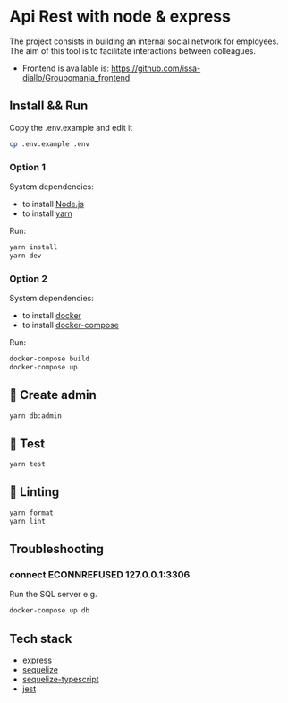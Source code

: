 # Api Rest with node & express

The project consists in building an internal social network for employees. The aim of this tool is to facilitate interactions between colleagues.

- Frontend is available is: https://github.com/issa-diallo/Groupomania_frontend

## Install && Run

Copy the .env.example and edit it

```sh
cp .env.example .env
```

### Option 1

System dependencies:

- to install [Node.js](https://nodejs.org/en/)
- to install [yarn](https://yarnpkg.com/)

Run:

```sh
yarn install
yarn dev
```

### Option 2

System dependencies:

- to install [docker](https://www.docker.com/)
- to install [docker-compose](https://docs.docker.com/compose/install/)

Run:

```sh
docker-compose build
docker-compose up
```

## :hammer: Create admin

```sh
yarn db:admin
```

## :test_tube: Test

```sh
yarn test
```

## :rotating_light: Linting

```sh
yarn format
yarn lint
```

## Troubleshooting

### connect ECONNREFUSED 127.0.0.1:3306

Run the SQL server e.g.

```sh
docker-compose up db
```

## Tech stack

- [express](https://expressjs.com/)
- [sequelize](https://sequelize.org/docs/v6/getting-started/#installing)
- [sequelize-typescript](https://www.npmjs.com/package/sequelize-typescript)
- [jest](https://jestjs.io/)
